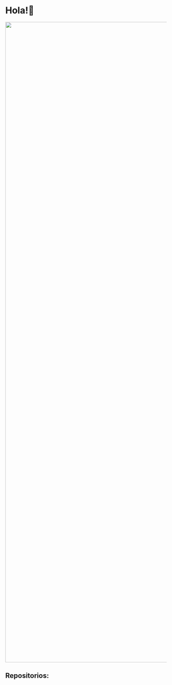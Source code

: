 <h1>Hola!👋</h1>
<img src = "https://i.pinimg.com/1200x/a6/6b/9c/a66b9c60120cb847965e57fa25af2a90.jpg" width = 2000px>
<h2>Repositorios:</h2>
